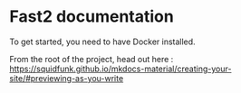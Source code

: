 # Fast2 documentation

To get started, you need to have Docker installed.

From the root of the project, head out here : https://squidfunk.github.io/mkdocs-material/creating-your-site/#previewing-as-you-write

